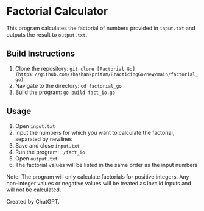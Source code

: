# Factorial Calculator

This program calculates the factorial of numbers provided in `input.txt` and outputs the result to `output.txt`.

## Build Instructions

1.  Clone the repository: `git clone [Factorial Go](https://github.com/shashankpritam/PracticingGo/new/main/factorial_go)`
2.  Navigate to the directory: `cd factorial_go`
3.  Build the program: `go build fact_io.go`

## Usage

1.  Open `input.txt`
2.  Input the numbers for which you want to calculate the factorial, separated by newlines
3.  Save and close `input.txt`
4.  Run the program: `./fact_io`
5.  Open `output.txt`
6.  The factorial values will be listed in the same order as the input numbers

Note: The program will only calculate factorials for positive integers. Any non-integer values or negative values will be treated as invalid inputs and will not be calculated.

Created by ChatGPT.

